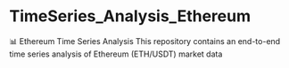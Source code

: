 # TimeSeries_Analysis_Ethereum
📊 Ethereum Time Series Analysis  This repository contains an end-to-end time series analysis of Ethereum (ETH/USDT) market data
